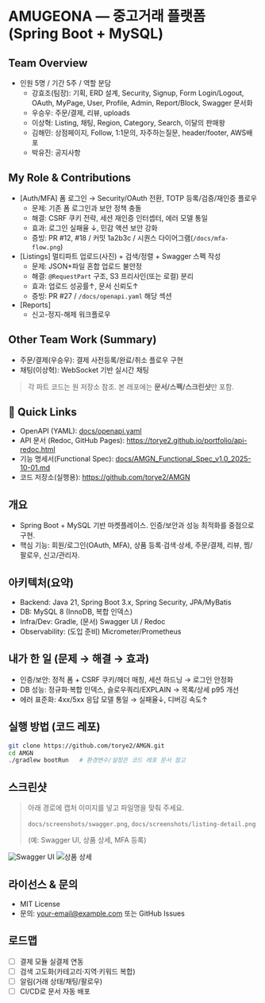 # AMUGEONA — 중고거래 플랫폼 (Spring Boot + MySQL)

## Team Overview
- 인원 5명 / 기간 5주 / 역할 분담
  - 강효조(팀장): 기획, ERD 설계, Security, Signup, Form Login/Logout, OAuth, MyPage, User, Profile, Admin, Report/Block, Swagger 문서화
  - 우승우: 주문/결제, 리뷰, uploads
  - 이상혁: Listing, 채팅, Region, Category, Search, 이달의 판매왕
  - 김해민: 상점페이지, Follow, 1:1문의, 자주하는질문, header/footer, AWS배포
  - 박유진: 공지사항

## My Role & Contributions
- [Auth/MFA] 폼 로그인 → Security/OAuth 전환, TOTP 등록/검증/재인증 플로우
  - 문제: 기존 폼 로그인과 보안 정책 충돌
  - 해결: CSRF 쿠키 전략, 세션 재인증 인터셉터, 에러 모델 통일
  - 효과: 로그인 실패율 ↓, 민감 액션 보안 강화
  - 증빙: PR #12, #18 / 커밋 1a2b3c / 시퀀스 다이어그램(`/docs/mfa-flow.png`)
- [Listings] 멀티파트 업로드(사진) + 검색/정렬 + Swagger 스펙 작성
  - 문제: JSON+파일 혼합 업로드 불안정
  - 해결: `@RequestPart` 구조, S3 프리사인(또는 로컬) 분리
  - 효과: 업로드 성공률↑, 문서 신뢰도↑
  - 증빙: PR #27 / `/docs/openapi.yaml` 해당 섹션
- [Reports]
  - 신고-정지-해제 워크플로우

## Other Team Work (Summary)
- 주문/결제(우승우): 결제 사전등록/완료/취소 플로우 구현  
- 채팅(이상혁): WebSocket 기반 실시간 채팅
> 각 파트 코드는 원 저장소 참조. 본 레포에는 **문서/스펙/스크린샷**만 포함.

## 🔗 Quick Links
- OpenAPI (YAML): [docs/openapi.yaml](docs/openapi.yaml)
- API 문서 (Redoc, GitHub Pages): https://torye2.github.io/portfolio/api-redoc.html
- 기능 명세서(Functional Spec): [docs/AMGN_Functional_Spec_v1.0_2025-10-01.md](docs/AMGN_Functional_Spec_v1.0_2025-10-01.md)
- 코드 저장소(실행용): https://github.com/torye2/AMGN

## 개요
- Spring Boot + MySQL 기반 마켓플레이스. 인증/보안과 성능 최적화를 중점으로 구현.
- 핵심 기능: 회원/로그인(OAuth, MFA), 상품 등록·검색·상세, 주문/결제, 리뷰, 찜/팔로우, 신고/관리자.

## 아키텍처(요약)
- Backend: Java 21, Spring Boot 3.x, Spring Security, JPA/MyBatis
- DB: MySQL 8 (InnoDB, 복합 인덱스)
- Infra/Dev: Gradle, (문서) Swagger UI / Redoc
- Observability: (도입 준비) Micrometer/Prometheus

## 내가 한 일 (문제 → 해결 → 효과)
- 인증/보안: 정적 폼 + CSRF 쿠키/헤더 매칭, 세션 하드닝 → 로그인 안정화
- DB 성능: 정규화·복합 인덱스, 슬로우쿼리/EXPLAIN → 목록/상세 p95 개선
- 에러 표준화: 4xx/5xx 응답 모델 통일 → 실패율↓, 디버깅 속도↑

## 실행 방법 (코드 레포)
```bash
git clone https://github.com/torye2/AMGN.git
cd AMGN
./gradlew bootRun   # 환경변수/설정은 코드 레포 문서 참고
```
## 스크린샷
> 아래 경로에 캡처 이미지를 넣고 파일명을 맞춰 주세요.
>
> `docs/screenshots/swagger.png`, `docs/screenshots/listing-detail.png`
>
> (예: Swagger UI, 상품 상세, MFA 등록)

![Swagger UI](docs/screenshots/swagger.png)
![상품 상세](docs/screenshots/listing-detail.png)

## 라이선스 & 문의
- MIT License
- 문의: <your-email@example.com> 또는 GitHub Issues

## 로드맵
- [ ] 결제 모듈 실결제 연동
- [ ] 검색 고도화(카테고리·지역·키워드 복합)
- [ ] 알림(거래 상태/채팅/팔로우)
- [ ] CI/CD로 문서 자동 배포
